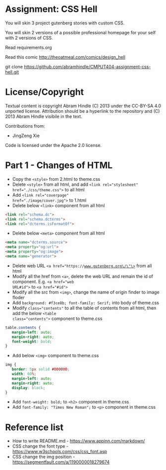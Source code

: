 Assignment: CSS Hell
====================

You will skin 3 project gutenberg stories with custom CSS.

You will skin 2 versions of a possible professional homepage for your
self with 2 versions of CSS.

Read requirements.org

Read this comic http://theoatmeal.com/comics/design_hell

git clone https://github.com/abramhindle/CMPUT404-assignment-css-hell.git

License/Copyright
=================

Textual content is copyright Abram Hindle (C) 2013 under the CC-BY-SA
4.0 unported license. Attribution should be a hyperlink to the
repository and (C) 2013 Abram Hindle visibile in the text.

Contributions from:
  * JingZeng Xie

Code is licensed under the Apache 2.0 license.

Part 1 - Changes of HTML
====================
  * Copy the <code>\<style\></code> from 2.html to theme.css
  * Delete <code>\<style\></code> from all html, and add <code>\<link rel="stylesheet" href="./css/theme.css"\></code> to all html
  * Add <code>\<link rel="coverpage" href="./image/cover.jpg"\></code> to 1.html
  * Delete below <code>\<link\></code> component from all html
 ```html
 <link rel="schema.dc"> 
 <link rel="schema.dcterms"> 
 <link rel="dcterms.isFormatOf">
 ``` 
  * Delete below <code>\<meta\></code> component from all html 
 ```html
 <meta name="dcterms.source"> 
 <meta property="og:url"> 
 <meta property="og:image"> 
 <meta name="generator">
 ```
  * Delete web URL <code>\<a href=\"https:\/\/www.gutenberg.org\/\"\></code> from all html
  * Modify all the href from <code>\<a\></code>, delete the web URL and remain the id of component. E.g. <code><a href="web URL#id"\></code> to <code>\<a href="#id"\></code>
  * Modify all the src from <code>\<img\></code>, change the name of origin finder to image floder
  * Add <code>background: #f3ce8b; font-family: Serif;</code> into body of theme.css
  * Modify <code>class="contents"</code> to all the table of contents from all html, then add the below <code>\<table class="contents"\></code> component to theme.css
 ```css
 table.contents {
	margin-left: auto;
	margin-right: auto;
	font-weight: bold;
}
 ```
  * Add below <code>\<img\></code> component to theme.css
 ```css
 img {
	border: 5px solid #000000;
	width: 60%;
	margin-left: auto;
	margin-right: auto;
	display: block;
}
 ```
  * Add <code>font-weight: bold;</code> to <code>\<h2\></code> component in theme.css
  * Add <code>font-family: "Times New Roman";</code> to <code>\<p\></code> component in theme.css
  
Reference list
====================
  * How to write README.md - https://www.appinn.com/markdown/
  * CSS change the font type - https://www.w3schools.com/css/css_font.asp
  * CSS change the img position - https://segmentfault.com/a/1190000018279674
